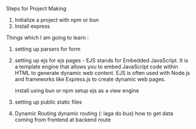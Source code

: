 Steps for Project Making

1) Initialize a project with npm or bun
2) Install express

Things which I am going to learn : 

1) setting up parsers for form

2) setting up ejs for ejs pages - EJS stands for Embedded JavaScript. It is a template engine that allows you to embed JavaScript code within HTML to generate dynamic web content. EJS is often used with Node.js and frameworks like Express.js to create dynamic web pages.

    install using bun or npm
    setup ejs as a view engine

3) setting up public static files

4) Dynamic Routing 
    dynamic routing (: laga do bus)
    how to get data coming from frontend at backend route
